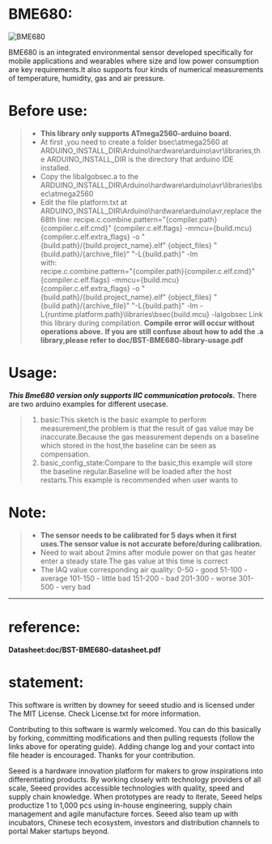 BME680:
===========
![BME680](https://github.com/linux-downey/BME680_4_In_1_Sensor_Drv/blob/master/BME680_module.png)  

BME680 is an integrated environmental sensor developed specifically for mobile applications and wearables where size and low power consumption are key requirements.It also supports four kinds of numerical measurements of temperature, humidity, gas and air pressure.  

Before use:
===============
>* **This library only supports ATmega2560-arduino board.**
>* At first ,you need to create a folder bsec\atmega2560 at ARDUINO_INSTALL_DIR\Arduino\hardware\arduino\avr\libraries\,the ARDUINO_INSTALL_DIR is the directory that arduino IDE installed.
>* Copy the libalgobsec.a to the ARDUINO_INSTALL_DIR\Arduino\hardware\arduino\avr\libraries\bsec\atmega2560
>* Edit the file platform.txt at ARDUINO_INSTALL_DIR\Arduino\hardware\arduino\avr\,replace the 68th line:
recipe.c.combine.pattern="{compiler.path}{compiler.c.elf.cmd}" {compiler.c.elf.flags} -mmcu={build.mcu} {compiler.c.elf.extra_flags} -o "{build.path}/{build.project_name}.elf" {object_files} "{build.path}/{archive_file}" "-L{build.path}" -lm  
with:  
recipe.c.combine.pattern="{compiler.path}{compiler.c.elf.cmd}" {compiler.c.elf.flags} -mmcu={build.mcu} {compiler.c.elf.extra_flags} -o "{build.path}/{build.project_name}.elf" {object_files} "{build.path}/{archive_file}" "-L{build.path}" -lm -L{runtime.platform.path}\libraries\bsec\{build.mcu} -lalgobsec
Link this library during compilation.
**Compile error will occur without operations above.**
**If you are still confuse about how to add the .a library,please refer to doc/BST-BME680-library-usage.pdf**


Usage:
==========
***This Bme680 version only supports IIC communication protocols.***
There are two arduino examples for different usecase.
>1. basic:This sketch is the basic example to perform measurement,the problem is that the result of gas value may be inaccurate.Because the gas measurement depends on a baseline which stored in the host,the baseline can be seen as compensation.
>2. basic_config_state:Compare to the basic,this example will store the baseline regular.Baseline will be loaded after the host restarts.This example is recommended when user wants to


Note:
===========
>* **The sensor needs to be calibrated for 5 days when it first uses.The sensor value is not accurate before/during calibration.**
>* Need to wait about 2mins after module power on that gas heater enter a steady state.The gas value at this time is correct
>* The IAQ value corresponding air quality:
    0-50       -     good
    51-100     -     average
    101-150    -     little bad
    151-200    -     bad
    201-300    -     worse
    301-500    -     very bad

****
reference:
=============
**Datasheet:doc/BST-BME680-datasheet.pdf**

statement:
==========
This software is written by downey for seeed studio and is licensed under The MIT License. Check License.txt for more information.

Contributing to this software is warmly welcomed. You can do this basically by
forking, committing modifications and then pulling requests (follow the links above
for operating guide). Adding change log and your contact into file header is encouraged.
Thanks for your contribution.

Seeed is a hardware innovation platform for makers to grow inspirations into differentiating products. By working closely with technology providers of all scale, Seeed provides accessible technologies with quality, speed and supply chain knowledge. When prototypes are ready to iterate, Seeed helps productize 1 to 1,000 pcs using in-house engineering, supply chain management and agile manufacture forces. Seeed also team up with incubators, Chinese tech ecosystem, investors and distribution channels to portal Maker startups beyond.

